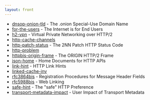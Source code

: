 ```yaml
---
layout: front
---
```


* [dnsop-onion-tld](dnsop-onion-tld) - The .onion Special-Use Domain Name 
* [for-the-users](for-the-users) - The Internet is for End Users 
* [h2-vpn](h2-vpn) - Virtual Private Networking over HTTP/2 
* [http-cache-channels](http-cache-channels)  
* [http-patch-status](http-patch-status) - The 2NN Patch HTTP Status Code 
* [http-problem](http-problem)  
* [httpbis-origin-frame](httpbis-origin-frame) - The ORIGIN HTTP/2 Frame 
* [json-home](json-home) - Home Documents for HTTP APIs 
* [link-hint](link-hint) - HTTP Link Hints 
* [linked-cache-inv](linked-cache-inv)  
* [rfc3864bis](rfc3864bis) - Registration Procedures for Message Header Fields 
* [rfc5988bis](rfc5988bis) - Web Linking 
* [safe-hint](safe-hint) - The "safe" HTTP Preference 
* [transport-metadata-impact](transport-metadata-impact) - User Impact of Transport Metadata
